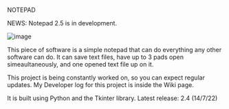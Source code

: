 NOTEPAD

NEWS: Notepad 2.5 is in development.

![image](https://user-images.githubusercontent.com/104792463/178108840-d7c3024b-1b37-494d-8c7d-372fda18d681.png)

This piece of software is a simple notepad that can do everything any other software can do.
It can save text files, have up to 3 pads open simeaultaneously, and one opened text file up on it.

This project is being constantly worked on, so you can expect regular updates. My Developer log for this project is inside the Wiki page.

It is built using Python and the Tkinter library.
Latest release: 2.4 (14/7/22)
